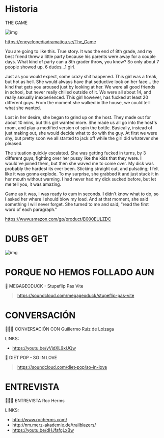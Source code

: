 # Historia

THE GAME

![img](https://images.encyclopediadramatica.se/f/fa/The_Game.jpg)

https://encyclopediadramatica.se/The_Game

You are going to like this. True story. It was the end of 8th grade, and my best friend threw a little party because his parents were away for a couple days. What kind of party can a 8th grader throw, you know? So only about 7 people showed up. 6 dudes...1 girl.

Just as you would expect, some crazy shit happened. This girl was a freak, but hot as hell. She would always have that seductive look on her face... the kind that gets you aroused just by looking at her. We were all good friends in school, but never really chilled outside of it. We were all about 14, and really sexually inexperienced. This girl however, has fucked at least 20 different guys. From the moment she walked in the house, we could tell what she wanted.

Lost in her desire, she began to grind up on the host. They made out for about 10 mins, but this girl wanted more. She made us all go into the host's room, and play a modified version of spin the bottle. Basically, instead of just making out, she would decide what to do with the guy. At first we were shy, but pretty soon we all started to jack off while the girl did whatever she pleased.

The situation quickly escalated. She was getting fucked in turns, by 3 different guys, fighting over her pussy like the kids that they were. I would've joined them, but then she waved me to come over. My dick was probably the hardest its ever been. Sticking straight out, and pulsating; I felt like it was gonna explode. To my surprise, she grabbed it and just stuck it in her mouth without warning. I had never had my dick sucked before, but let me tell you, it was amazing.

Game as it was, I was ready to cum in seconds. I didn't know what to do, so I asked her where I should blow my load. And at that moment, she said something I will never forget. She turned to me and said, "read the first word of each paragraph."

https://www.amazon.com/gp/product/B000EULZDC

# DUBS GET

![img](https://lh3.googleusercontent.com/p2fB7C_yALOMs9dOVXwiQTs2wU467xkI-ox_2tyrG9L6iLjtvKxHtJnYEbAXU4M9YCSFphAxNiS2QxpXqQEaT2r2TBWN9AQ6K0jaHXMYoUiywvSMXX8SOSPUAv-XRE8KByOJQt708_20YtbNBSBCdjzVOFnMtwcNJsJDnAx1UHybYPjolWI2_ng3iSWmxiVoGyypB3_PpFUUB5LtUD1mHxoxTnzgUvGpzf1yBQ8g8rSy3dyvpugnnstl4bYFwkGumkrRvoIRSqSJb_-2a1ckgPuGeTE7UIletF4iw95e2L2bfMJaRYCxjB7PiGHkHvWb8epMlveJ_vegn438Y8I-gEHjfuxED56TzFvvV-aMYbQ0f-A-xxPIaVlTF87Yz76PLi8gczh3w2ZifsrZyxNYKreiVwRKo9WIMqLYSn1RLqqeqVliw9JzbYjikVqegA2ABAVlEmbj6r9gJOJFr4zsIR779sG89IJVzpJC0_G8KJr4P0dJ5LHcel5fHzmOLFdQPN_qC7vjLdOUR4GBFUibbUHMvusD7goiX7PX4MPfZKBhAYnD4wQhnvyNuLtnLg_i2GeB-cUxIjx9sy5jayY6jk6p2ena6wYd_DaFSKYBr223HguwvQM1NA=w545-h780-no)


# PORQUE NO HEMOS FOLLADO AUN

🎼 MEGAGEODUCK - Stupeflip Pas Vite
> https://soundcloud.com/megageoduck/stupeflip-pas-vite

# CONVERSACIÓN

👨🏿‍💻 CONVERSACIÓN CON Guillermo Ruiz de Loizaga

  LINKS: 
  - https://youtu.be/yVjdXL9xUQw 

🎼 DIET POP - SO IN LOVE
> https://soundcloud.com/diet-pop/so-in-love

# ENTREVISTA

👨🏿‍💻 ENTREVISTA Roc Herms

  LINKS: 
  - http://www.rocherms.com/ 
  - http://nm.merz-akademie.de/trailblazers/ 
  - https://youtu.be/dHJfafgLxBw 
